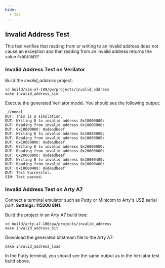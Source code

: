 ```yaml
---
hide:
  - toc
---
```


## Invalid Address Test

This test verifies that reading from or writing to an invalid address does not cause an exception and that reading from an invalid address returns the value `0xDEADBEEF`.

### Invalid Address Test on Verilator

Build the *invalid_address* project:

```
cd build/sim-a7-100/gw/projects/invalid_address
make invalid_address_sim
```

Execute the generated Verilator model. You should see the following output:

```
./Vmodel
DUT: This is a simulation.
DUT: Writing 0 to invalid address 0x18000000:
DUT: Reading from invalid address 0x18000000:
DUT: 0x18000000: 0xdeadbeef
DUT: Writing 0 to invalid address 0x10080000:
DUT: Reading from invalid address 0x10080000:
DUT: 0x10080000: 0xdeadbeef
DUT: Writing 0 to invalid address 0x20000000:
DUT: Reading from invalid address 0x20000000:
DUT: 0x20000000: 0xdeadbeef
DUT: Writing 0 to invalid address 0x10000400:
DUT: Reading from invalid address 0x10000400:
DUT: 0x10000400: 0xdeadbeef
DUT: Test Successful.
SIM: Test passed.
```

### Invalid Address Test on Arty A7

Connect a terminal emulator such as Putty or Minicom to Arty's USB serial port. **Settings: 115200 8N1**.

Build the project in an Arty A7 build tree:

```
cd build/arty-a7-100/gw/projects/invalid_address
make invalid_address_bit
```

Download the generated bitstream file to the Arty A7:

```
make invalid_address_load
```

In the Putty terminal, you should see the same output as in the Verilator test build above.
